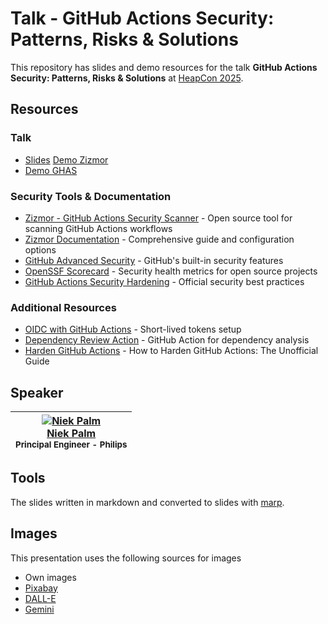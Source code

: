 # Talk - GitHub Actions Security: Patterns, Risks & Solutions

This repository has slides and demo resources for the talk **GitHub Actions Security: Patterns, Risks & Solutions** at [HeapCon 2025](https://heapcon.io/).

## Resources

### Talk
- [Slides](https://npalm.github.io/github-actions-security-talk/heapcon25/)
  [Demo Zizmor](https://github.com/codethebuild/gh-actions-security-zizmor)
- [Demo GHAS](https://github.com/codethebuild/gh-actions-security-ghas)


### Security Tools & Documentation
- [Zizmor - GitHub Actions Security Scanner](https://github.com/woodruffw/zizmor) - Open source tool for scanning GitHub Actions workflows
- [Zizmor Documentation](https://woodruffw.github.io/zizmor/) - Comprehensive guide and configuration options
- [GitHub Advanced Security](https://docs.github.com/en/get-started/learning-about-github/about-github-advanced-security) - GitHub's built-in security features
- [OpenSSF Scorecard](https://securityscorecards.dev/) - Security health metrics for open source projects
- [GitHub Actions Security Hardening](https://docs.github.com/en/actions/security-guides/security-hardening-for-github-actions) - Official security best practices

### Additional Resources
- [OIDC with GitHub Actions](https://docs.github.com/en/actions/deployment/security-hardening-your-deployments/about-security-hardening-with-openid-connect) - Short-lived tokens setup
- [Dependency Review Action](https://github.com/actions/dependency-review-action) - GitHub Action for dependency analysis
- [Harden GitHub Actions](https://www.wiz.io/blog/github-actions-security-guide) - How to Harden GitHub Actions: The Unofficial Guide

## Speaker

<!-- markdownlint-disable MD013 MD033 -->
| [![Niek Palm](https://avatars.githubusercontent.com/npalm?s=100)<br />Niek Palm](https://github.com/npalm)<br /><sub>Principal Engineer - Philips</sub> |
| :---: |
<!-- markdownlint-enable MD013 MD033 -->

## Tools

The slides written in markdown and converted to slides with [marp](https://marp.app/).

## Images

This presentation uses the following sources for images

- Own images
- [Pixabay](https://pixabay.com/)
- [DALL-E](https://labs.openai.com/)
- [Gemini](https://gemini.google/)
